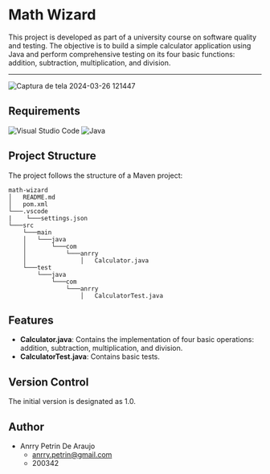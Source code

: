 # Math Wizard

This project is developed as part of a university course on software quality and testing. The objective is to build a simple calculator application using Java and perform comprehensive testing on its four basic functions: addition, subtraction, multiplication, and division.

---

![Captura de tela 2024-03-26 121447](https://github.com/AnrryPetrin/math-wizard/assets/108158140/155c49e3-0257-4ff4-96fa-e63371061df2)

## Requirements

![Visual Studio Code](https://img.shields.io/badge/Visual%20Studio%20Code-0078d7.svg?style=for-the-badge&logo=visual-studio-code&logoColor=white)
![Java](https://img.shields.io/badge/java-%23ED8B00.svg?style=for-the-badge&logo=openjdk&logoColor=white)

## Project Structure

The project follows the structure of a Maven project:

```
math-wizard
│   README.md
│   pom.xml
└───.vscode
|    └───settings.json   
└───src
    └───main
    │   └───java
    │       └───com
    │           └───anrry
    │               │   Calculator.java
    └───test
        └───java
            └───com
                └───anrry
                    │   CalculatorTest.java
```

## Features

- **Calculator.java**: Contains the implementation of four basic operations: addition, subtraction, multiplication, and division.
- **CalculatorTest.java**: Contains basic tests.

## Version Control

The initial version is designated as 1.0.

## Author

- Anrry Petrin De Araujo
  - anrry.petrin@gmail.com
  - 200342
